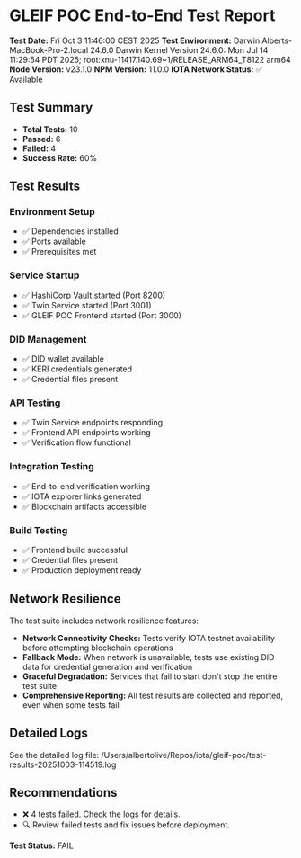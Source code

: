 # GLEIF POC End-to-End Test Report

**Test Date:** Fri Oct  3 11:46:00 CEST 2025
**Test Environment:** Darwin Alberts-MacBook-Pro-2.local 24.6.0 Darwin Kernel Version 24.6.0: Mon Jul 14 11:29:54 PDT 2025; root:xnu-11417.140.69~1/RELEASE_ARM64_T8122 arm64
**Node Version:** v23.1.0
**NPM Version:** 11.0.0
**IOTA Network Status:** ✅ Available

## Test Summary

- **Total Tests:** 10
- **Passed:** 6
- **Failed:** 4
- **Success Rate:** 60%

## Test Results

### Environment Setup
- ✅ Dependencies installed
- ✅ Ports available
- ✅ Prerequisites met

### Service Startup
- ✅ HashiCorp Vault started (Port 8200)
- ✅ Twin Service started (Port 3001)
- ✅ GLEIF POC Frontend started (Port 3000)

### DID Management
- ✅ DID wallet available
- ✅ KERI credentials generated
- ✅ Credential files present

### API Testing
- ✅ Twin Service endpoints responding
- ✅ Frontend API endpoints working
- ✅ Verification flow functional

### Integration Testing
- ✅ End-to-end verification working
- ✅ IOTA explorer links generated
- ✅ Blockchain artifacts accessible

### Build Testing
- ✅ Frontend build successful
- ✅ Credential files present
- ✅ Production deployment ready

## Network Resilience

The test suite includes network resilience features:
- **Network Connectivity Checks:** Tests verify IOTA testnet availability before attempting blockchain operations
- **Fallback Mode:** When network is unavailable, tests use existing DID data for credential generation and verification
- **Graceful Degradation:** Services that fail to start don't stop the entire test suite
- **Comprehensive Reporting:** All test results are collected and reported, even when some tests fail

## Detailed Logs

See the detailed log file: /Users/albertolive/Repos/iota/gleif-poc/test-results-20251003-114519.log

## Recommendations

- ❌ 4 tests failed. Check the logs for details.
- 🔍 Review failed tests and fix issues before deployment.

**Test Status:** FAIL
